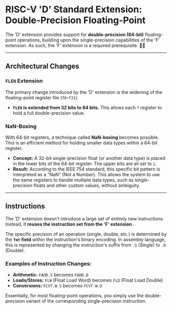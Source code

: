 # RISC-V 'D' Standard Extension: Double-Precision Floating-Point

The 'D' extension provides support for **double-precision (64-bit)** floating-point operations, building upon the single-precision capabilities of the 'F' extension. As such, the 'F' extension is a required prerequisite. 👨‍🔬

---

## Architectural Changes

### `FLEN` Extension
The primary change introduced by the 'D' extension is the widening of the floating-point register file (`f0`-`f31`).
* **`FLEN` is extended from 32 bits to 64 bits.** This allows each `f` register to hold a full double-precision value.



### NaN-Boxing
With 64-bit registers, a technique called **NaN-boxing** becomes possible. This is an efficient method for holding smaller data types within a 64-bit register.
* **Concept:** A 32-bit single-precision float (or another data type) is placed in the lower bits of the 64-bit register. The upper bits are all set to `1`.
* **Result:** According to the IEEE 754 standard, this specific bit pattern is interpreted as a "NaN" (Not a Number). This allows the system to use the same registers to handle multiple data types, such as single-precision floats and other custom values, without ambiguity.

---

## Instructions

The 'D' extension doesn't introduce a large set of entirely new instructions. Instead, it **reuses the instruction set from the 'F' extension**.

The specific precision of an operation (single, double, etc.) is determined by the **`fmt` field** within the instruction's binary encoding. In assembly language, this is represented by changing the instruction's suffix from `.S` (Single) to `.D` (Double).

### Examples of Instruction Changes:
* **Arithmetic:** `FADD.S` becomes `FADD.D`
* **Loads/Stores:** `FLW` (Float Load Word) becomes `FLD` (Float Load Double)
* **Conversions:** `FCVT.W.S` becomes `FCVT.W.D`

Essentially, for most floating-point operations, you simply use the double-precision variant of the corresponding single-precision instruction.